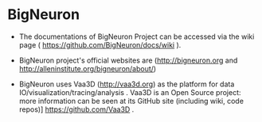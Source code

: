 # BigNeuron

* The documentations of BigNeuron Project can be accessed via the wiki page ( https://github.com/BigNeuron/docs/wiki ).

* BigNeuron project's official websites are (http://bigneuron.org and http://alleninstitute.org/bigneuron/about/)

* BigNeuron uses Vaa3D (http://vaa3d.org) as the platform for data IO/visualization/tracing/analysis . Vaa3D is an Open Source project: more information can be seen at its GitHub  site (including wiki, code repos)] https://github.com/Vaa3D .
